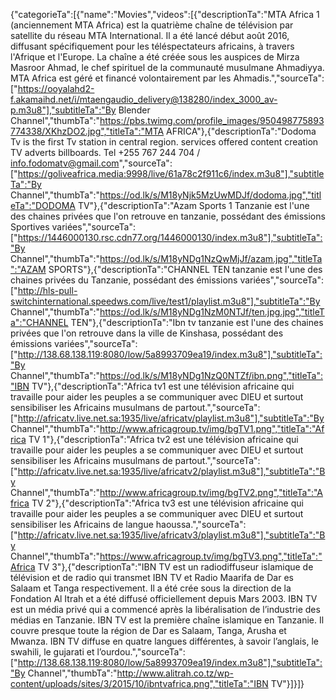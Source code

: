 {"categorieTa":[{"name":"Movies","videos":[{"descriptionTa":"MTA Africa 1 (anciennement MTA Africa) est la quatrième chaîne de télévision par satellite du réseau MTA International. Il a été lancé début août 2016, diffusant spécifiquement pour les téléspectateurs africains, à travers l'Afrique et l'Europe. La chaîne a été créée sous les auspices de Mirza Masroor Ahmad, le chef spirituel de la communauté musulmane Ahmadiyya. MTA Africa est géré et financé volontairement par les Ahmadis.","sourceTa":["https://ooyalahd2-f.akamaihd.net/i/mtaengaudio_delivery@138280/index_3000_av-p.m3u8"],"subtitleTa":"By Blender Channel","thumbTa":"https://pbs.twimg.com/profile_images/950498775893774338/XKhzDO2.jpg","titleTa":"MTA AFRICA"},{"descriptionTa":"Dodoma Tv is the first Tv station in central region. services offered content creation TV adverts billboards. Tel +255 767 244 704 / info.fodomatv@gmail.com","sourceTa":["https://goliveafrica.media:9998/live/61a78c2f911c6/index.m3u8"],"subtitleTa":"By Channel","thumbTa":"https://od.lk/s/M18yNjk5MzUwMDJf/dodoma.jpg","titleTa":"DODOMA TV"},{"descriptionTa":"Azam Sports 1 Tanzanie est l'une des chaines privées que l'on retrouve en tanzanie, possédant des émissions Sportives variées","sourceTa":["https://1446000130.rsc.cdn77.org/1446000130/index.m3u8"],"subtitleTa":"By Channel","thumbTa":"https://od.lk/s/M18yNDg1NzQwMjJf/azam.jpg","titleTa":"AZAM SPORTS"},{"descriptionTa":"CHANNEL TEN tanzanie est l'une des chaines privées du Tanzanie, possédant des émissions variées","sourceTa":["http://hls-pull-switchinternational.speedws.com/live/test1/playlist.m3u8"],"subtitleTa":"By Channel","thumbTa":"https://od.lk/s/M18yNDg1NzM0NTJf/ten.jpg.jpg","titleTa":"CHANNEL TEN"},{"descriptionTa":"Ibn tv tanzanie est l'une des chaines privées que l'on retrouve dans la ville de Kinshasa, possédant des émissions variées","sourceTa":["http://138.68.138.119:8080/low/5a8993709ea19/index.m3u8"],"subtitleTa":"By Channel","thumbTa":"https://od.lk/s/M18yNDg1NzQ0NTZf/ibn.png","titleTa":"IBN TV"},{"descriptionTa":"Africa tv1 est une télévision africaine qui travaille pour aider les peuples a se communiquer avec DIEU et surtout sensibiliser les Africains musulmans de partout.","sourceTa":["http://africatv.live.net.sa:1935/live/africatv/playlist.m3u8"],"subtitleTa":"By Channel","thumbTa":"http://www.africagroup.tv/img/bgTV1.png","titleTa":"Africa TV 1"},{"descriptionTa":"Africa tv2 est une télévision africaine qui travaille pour aider les peuples a se communiquer avec DIEU et surtout sensibiliser les Africains musulmans de partout.","sourceTa":["http://africatv.live.net.sa:1935/live/africatv2/playlist.m3u8"],"subtitleTa":"By Channel","thumbTa":"http://www.africagroup.tv/img/bgTV2.png","titleTa":"Africa TV 2"},{"descriptionTa":"Africa tv3 est une télévision africaine qui travaille pour aider les peuples a se communiquer avec DIEU et surtout sensibiliser les Africains de langue haoussa.","sourceTa":["http://africatv.live.net.sa:1935/live/africatv3/playlist.m3u8"],"subtitleTa":"By Channel","thumbTa":"https://www.africagroup.tv/img/bgTV3.png","titleTa":"Africa TV 3"},{"descriptionTa":"IBN TV est un radiodiffuseur islamique de télévision et de radio qui transmet IBN TV et Radio Maarifa de Dar es Salaam et Tanga respectivement. Il a été crée sous la direction de la Fondation Al Itrah et a été diffusé officiellement depuis Mars 2003. IBN TV est un média privé qui a commencé après la libéralisation de l’industrie des médias en Tanzanie. IBN TV est la première chaîne islamique en Tanzanie. Il couvre presque toute la région de Dar es Salaam, Tanga, Arusha et Mwanza. IBN TV diffuse en quatre langues différentes, à savoir l’anglais, le swahili, le gujarati et l’ourdou.","sourceTa":["http://138.68.138.119:8080/low/5a8993709ea19/index.m3u8"],"subtitleTa":"By Channel","thumbTa":"http://www.alitrah.co.tz/wp-content/uploads/sites/3/2015/10/ibntvafrica.png","titleTa":"IBN TV"}]}]}
